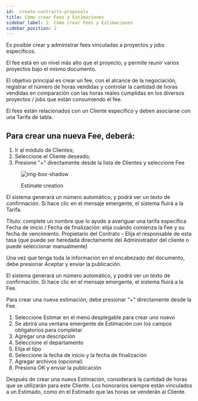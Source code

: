 ```yaml
---
id:  create-contracts-proposals
title: Cómo crear Fees y Estimaciones
sidebar_label: 2. Cómo crear Fees y Estimaciones
sidebar_position: 2
---
```



Es posible crear y administrar fees vinculadas a proyectos y jobs específicos.

El fee está en un nivel más alto que el proyecto, y permite reunir varios proyectos bajo el mismo documento.

El objetivo principal es crear un fee, con el alcance de la negociación, registrar el número de horas vendidas y controlar la cantidad de horas vendidas en comparación con las horas reales cumplidas en los diversos proyectos / jobs que están consumiendo el fee.

El fees están relacionados con un Cliente específico y deben asociarse con una Tarifa de tabla.

## Para crear una nueva Fee, deberá:

1. Ir al módulo de Clientes;
2. Seleccione el Cliente deseado;
3. Presione "+" directamente desde la lista de Clientes y seleccione Fee

<figure>

![img-box-shadow](/img/university/contracts/university-contracts-1-create.png)
<figcaption>Estimate creation</figcaption>
</figure>

El sistema generará un número automático, y podrá ver un texto de confirmación. Si hace clic en el mensaje emergente, el sistema fluirá a la Tarifa.

Título: complete un nombre que lo ayude a averiguar una tarifa específica
Fecha de inicio / Fecha de finalización: elija cuándo comienza la Fee y su fecha de vencimiento.
Propietario del Contrato - Elija el responsable de esta tasa (que puede ser heredada directamente del Administrador del cliente o puede seleccionar manualmente)

Una vez que tenga toda la información en el encabezado del documento, debe presionar Aceptar y enviar la publicación.

El sistema generará un número automático, y podrá ver un texto de confirmación. Si hace clic en el mensaje emergente, el sistema fluirá a la Fee.

Para crear una nueva estimación, debe presionar "+" directamente desde la Fee.

1. Seleccione Estimar en el menú desplegable para crear uno nuevo
2. Se abrirá una ventana emergente de Estimación con los campos obligatorios para completar
3. Agregar una descripción
4. Seleccione el departamento
5. Elija el tipo
6. Seleccione la fecha de inicio y la fecha de finalización
7. Agregar archivos (opcional)
8. Presiona OK y enviar la publicación


Después de crear una nueva Estimación, considerará la cantidad de horas que se utilizarán para este Cliente. Los honorarios siempre están vinculados a un Estimado, como en el Estimado que las horas se venderán al Cliente.
